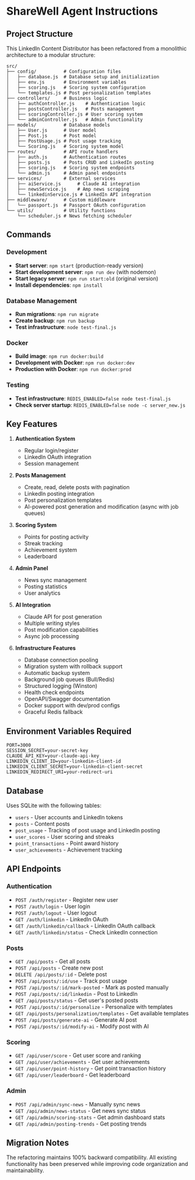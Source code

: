 # ShareWell Agent Instructions

## Project Structure

This LinkedIn Content Distributor has been refactored from a monolithic architecture to a modular structure:

```
src/
├── config/          # Configuration files
│   ├── database.js  # Database setup and initialization
│   ├── env.js       # Environment variables
│   ├── scoring.js   # Scoring system configuration
│   └── templates.js # Post personalization templates
├── controllers/     # Business logic
│   ├── authController.js    # Authentication logic
│   ├── postsController.js   # Posts management
│   ├── scoringController.js # User scoring system
│   └── adminController.js   # Admin functionality
├── models/          # Database models
│   ├── User.js      # User model
│   ├── Post.js      # Post model
│   ├── PostUsage.js # Post usage tracking
│   └── Scoring.js   # Scoring system model
├── routes/          # API route handlers
│   ├── auth.js      # Authentication routes
│   ├── posts.js     # Posts CRUD and LinkedIn posting
│   ├── scoring.js   # Scoring system endpoints
│   └── admin.js     # Admin panel endpoints
├── services/        # External services
│   ├── aiService.js      # Claude AI integration
│   ├── newsService.js    # Amp news scraping
│   └── linkedinService.js # LinkedIn API integration
├── middleware/      # Custom middleware
│   └── passport.js  # Passport OAuth configuration
└── utils/           # Utility functions
    └── scheduler.js # News fetching scheduler
```

## Commands

### Development
- **Start server**: `npm start` (production-ready version)
- **Start development server**: `npm run dev` (with nodemon)
- **Start legacy server**: `npm run start:old` (original version)
- **Install dependencies**: `npm install`

### Database Management
- **Run migrations**: `npm run migrate`
- **Create backup**: `npm run backup`
- **Test infrastructure**: `node test-final.js`

### Docker
- **Build image**: `npm run docker:build`
- **Development with Docker**: `npm run docker:dev`
- **Production with Docker**: `npm run docker:prod`

### Testing
- **Test infrastructure**: `REDIS_ENABLED=false node test-final.js`
- **Check server startup**: `REDIS_ENABLED=false node -c server_new.js`

## Key Features

1. **Authentication System**
   - Regular login/register
   - LinkedIn OAuth integration
   - Session management

2. **Posts Management**
   - Create, read, delete posts with pagination
   - LinkedIn posting integration
   - Post personalization templates
   - AI-powered post generation and modification (async with job queues)

3. **Scoring System**
   - Points for posting activity
   - Streak tracking
   - Achievement system
   - Leaderboard

4. **Admin Panel**
   - News sync management
   - Posting statistics
   - User analytics

5. **AI Integration**
   - Claude API for post generation
   - Multiple writing styles
   - Post modification capabilities
   - Async job processing

6. **Infrastructure Features** 
   - Database connection pooling
   - Migration system with rollback support
   - Automatic backup system
   - Background job queues (Bull/Redis)
   - Structured logging (Winston)
   - Health check endpoints
   - OpenAPI/Swagger documentation
   - Docker support with dev/prod configs
   - Graceful Redis fallback

## Environment Variables Required

```
PORT=3000
SESSION_SECRET=your-secret-key
CLAUDE_API_KEY=your-claude-api-key
LINKEDIN_CLIENT_ID=your-linkedin-client-id
LINKEDIN_CLIENT_SECRET=your-linkedin-client-secret
LINKEDIN_REDIRECT_URI=your-redirect-uri
```

## Database

Uses SQLite with the following tables:
- `users` - User accounts and LinkedIn tokens
- `posts` - Content posts
- `post_usage` - Tracking of post usage and LinkedIn posting
- `user_scores` - User scoring and streaks
- `point_transactions` - Point award history
- `user_achievements` - Achievement tracking

## API Endpoints

### Authentication
- `POST /auth/register` - Register new user
- `POST /auth/login` - User login
- `POST /auth/logout` - User logout
- `GET /auth/linkedin` - LinkedIn OAuth
- `GET /auth/linkedin/callback` - LinkedIn OAuth callback
- `GET /auth/linkedin/status` - Check LinkedIn connection

### Posts
- `GET /api/posts` - Get all posts
- `POST /api/posts` - Create new post
- `DELETE /api/posts/:id` - Delete post
- `POST /api/posts/:id/use` - Track post usage
- `POST /api/posts/:id/mark-posted` - Mark as posted manually
- `POST /api/posts/:id/linkedin` - Post to LinkedIn
- `GET /api/posts/status` - Get user's posted posts
- `POST /api/posts/:id/personalize` - Personalize with templates
- `GET /api/posts/personalization/templates` - Get available templates
- `POST /api/posts/generate-ai` - Generate AI post
- `POST /api/posts/:id/modify-ai` - Modify post with AI

### Scoring
- `GET /api/user/score` - Get user score and ranking
- `GET /api/user/achievements` - Get user achievements
- `GET /api/user/point-history` - Get point transaction history
- `GET /api/user/leaderboard` - Get leaderboard

### Admin
- `POST /api/admin/sync-news` - Manually sync news
- `GET /api/admin/news-status` - Get news sync status
- `GET /api/admin/scoring-stats` - Get admin dashboard stats
- `GET /api/admin/posting-trends` - Get posting trends

## Migration Notes

The refactoring maintains 100% backward compatibility. All existing functionality has been preserved while improving code organization and maintainability.
